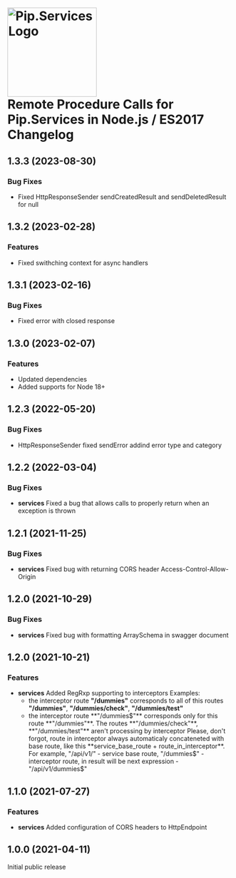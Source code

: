 # <img src="https://uploads-ssl.webflow.com/5ea5d3315186cf5ec60c3ee4/5edf1c94ce4c859f2b188094_logo.svg" alt="Pip.Services Logo" width="200"> <br/> Remote Procedure Calls for Pip.Services in Node.js / ES2017 Changelog

## <a name="1.3.3"></a> 1.3.3 (2023-08-30)

### Bug Fixes
- Fixed HttpResponseSender sendCreatedResult and sendDeletedResult for null

## <a name="1.3.2"></a> 1.3.2 (2023-02-28)

### Features
- Fixed swithching context for async handlers 

## <a name="1.3.1"></a> 1.3.1 (2023-02-16)

### Bug Fixes
- Fixed error with closed response

## <a name="1.3.0"></a> 1.3.0 (2023-02-07)

### Features
* Updated dependencies
* Added supports for Node 18+

## <a name="1.2.3"></a> 1.2.3 (2022-05-20)
### Bug Fixes
- HttpResponseSender fixed sendError addind error type and category 

## <a name="1.2.2"></a> 1.2.2 (2022-03-04)

### Bug Fixes
* **services** Fixed a bug that allows calls to properly return when an exception is thrown

## <a name="1.2.1"></a> 1.2.1 (2021-11-25)

### Bug Fixes
* **services** Fixed bug with returning CORS header Access-Control-Allow-Origin

## <a name="1.2.0"></a> 1.2.0 (2021-10-29)

### Bug Fixes
* **services** Fixed bug with formatting ArraySchema in swagger document

## <a name="1.2.0"></a> 1.2.0 (2021-10-21)
### Features
* **services**  Added RegRxp supporting to interceptors 
   Examples:
   - the interceptor route **"/dummies"** corresponds to all of this routes **"/dummies"**, **"/dummies/check"**, **"/dummies/test"**
   - the interceptor route **"/dummies$"** corresponds only for this route **"/dummies"**. The routes **"/dummies/check"**, **"/dummies/test"** aren't processing by interceptor
   Please, don't forgot, route in interceptor always automaticaly concateneted with base route, like this **service_base_route + route_in_interceptor**. 
   For example, "/api/v1/" - service base route, "/dummies$" - interceptor route, in result will be next expression - "/api/v1/dummies$"

## <a name="1.1.0"></a> 1.1.0 (2021-07-27)

### Features
* **services** Added configuration of CORS headers to HttpEndpoint

## <a name="1.0.0"></a> 1.0.0 (2021-04-11)

Initial public release


